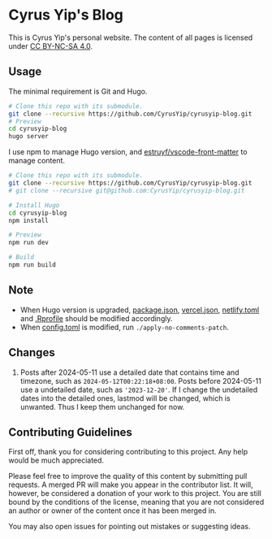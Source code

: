 # Cyrus Yip's Blog

This is Cyrus Yip's personal website. The content of all pages is licensed under [CC BY-NC-SA 4.0](https://creativecommons.org/licenses/by-nc-sa/4.0/).

## Usage

The minimal requirement is Git and Hugo.

```bash
# Clone this repo with its submodule.
git clone --recursive https://github.com/CyrusYip/cyrusyip-blog.git
# Preview
cd cyrusyip-blog
hugo server
```

I use npm to manage Hugo version, and [estruyf/vscode-front-matter](https://github.com/estruyf/vscode-front-matter) to manage content.


```bash
# Clone this repo with its submodule.
git clone --recursive https://github.com/CyrusYip/cyrusyip-blog.git
# git clone --recursive git@github.com:CyrusYip/cyrusyip-blog.git

# Install Hugo
cd cyrusyip-blog
npm install

# Preview
npm run dev

# Build
npm run build
```

<!---
Actually, I use additional tools to manage Hugo and blogdown.

```bash
# Clone this repo with its submodule.
git clone --recursive https://github.com/CyrusYip/cyrusyip-blog.git
# git clone --recursive git@github.com:CyrusYip/cyrusyip-blog.git

# Install dependencies
cd cyrusyip-blog
npm install
conda env create -f environment.yml

# Activate blogdown environment
conda activate blogdown

# Create a post via blogdown
./new-post.sh

# Deactivate the environment
conda deactivate

# Preview
npx hugo server --navigateToChanged
```

Besides using command line, you can also preview this site with [RStudio](https://www.rstudio.com/products/rstudio/) or VS Code with [R extension](https://marketplace.visualstudio.com/items?itemName=REditorSupport.r).

You can find the Hugo version that I use in [.Rprofile](.Rprofile).

```
# .Rprofile
blogdown.hugo.version = "x.xx.x"
```
-->

## Note

- When Hugo version is upgraded, [package.json](package.json), [vercel.json](vercel.json), [netlify.toml](netlify.toml) and [.Rprofile](.Rprofile) should be modified accordingly.
- When [config.toml](config.toml) is modified, run `./apply-no-comments-patch`.

## Changes

1. Posts after 2024-05-11 use a detailed date that contains time and timezone, such as `2024-05-12T00:22:18+08:00`. Posts before 2024-05-11 use a undetailed date, such as `'2023-12-20'`. If I change the undetailed dates into the detailed ones, lastmod will be changed, which is unwanted. Thus I keep them unchanged for now.

## Contributing Guidelines

First off, thank you for considering contributing to this project. Any help would be much appreciated.

Please feel free to improve the quality of this content by submitting pull requests. A merged PR will make you appear in the contributor list. It will, however, be considered a donation of your work to this project. You are still bound by the conditions of the license, meaning that you are not considered an author or owner of the content once it has been merged in.

You may also open issues for pointing out mistakes or suggesting ideas.
